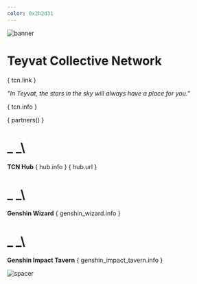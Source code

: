 ```yaml
---
color: 0x2b2d31
---
```


![banner](https://i.imgur.com/sDdOtLU.png)

# Teyvat Collective Network

{ tcn.link }

*"In Teyvat, the stars in the sky will always have a place for you."*

{ tcn.info }

{ partners() }

# _ _\
**TCN Hub**
{ hub.info } { hub.url }

# _ _\
**Genshin Wizard**
{ genshin_wizard.info }

# _ _\
**Genshin Impact Tavern**
{ genshin_impact_tavern.info }

![spacer](https://i.imgur.com/3yKSBha.png)